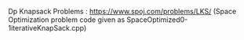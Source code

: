 Dp Knapsack Problems : https://www.spoj.com/problems/LKS/ (Space Optimization problem code given as SpaceOptimized0-1iterativeKnapSack.cpp)
